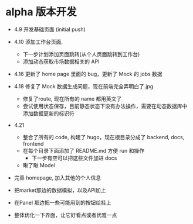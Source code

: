 # alpha 版本开发
- 4.9 开发基础页面 (initial push)
- 4.10 添加工作台页面, 
  - 下一步计划添加页面跳转(从个人页面跳转到工作台)
  - 添加动态获取市场数据相关的 API
- 4.16 更新了 home page 里面的 bug，更新了 Mock 的 jobs 数据
- 4.18 修复了 Mock 数据生成问题，现在前端完全弄明白了.jpg
  - 修复了route, 现在所有的 name 都用英文了
  - 尝试使用状态保存，目前静态状态下没有办法操作，需要在动态数据库中添加数据更新的标识符
- 4.21
  - 整合了所有的 code, 构建了 hugo，现在根目录分成了 backend, docs, frontend
  - 在每个目录下面添加了 README.md 方便 run 和操作
    - 下一步有空可以把这些文件加进 docs
  - 瞅了瞅 Model

- 完善 homepage, 加入其他的个人信息
- 把market那边的数据模拟，以及APi加上
- 在Panel 那边把一些可能用到的按钮给挂上
- 整体优化一下界面，让它好看点或者优雅一点